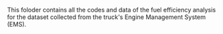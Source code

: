 This foloder contains all the codes and data of the fuel efficiency analysis for the dataset collected from the truck's Engine Management System (EMS).